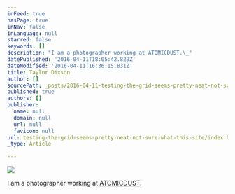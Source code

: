 ```yaml
---
inFeed: true
hasPage: true
inNav: false
inLanguage: null
starred: false
keywords: []
description: "I am a photographer working at ATOMICDUST.\_"
datePublished: '2016-04-11T18:05:42.829Z'
dateModified: '2016-04-11T16:36:15.831Z'
title: Taylor Dixson
author: []
sourcePath: _posts/2016-04-11-testing-the-grid-seems-pretty-neat-not-sure-what-this-site.md
published: true
authors: []
publisher:
  name: null
  domain: null
  url: null
  favicon: null
url: testing-the-grid-seems-pretty-neat-not-sure-what-this-site/index.html
_type: Article

---
```

![](https://the-grid-user-content.s3-us-west-2.amazonaws.com/09649ccf-aa41-4a40-a394-d9d322cbad09.jpg)

I am a photographer working at [ATOMICDUST][0]. 

[0]: http://www.atomicdust.com/